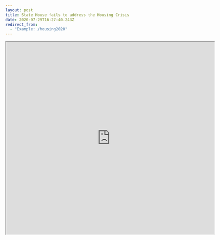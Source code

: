 ```yaml
---
layout: post
title: State House fails to address the Housing Crisis
date: 2020-07-29T16:27:40.243Z
redirect_from:
  - "Example: /housing2020"
---
```

<iframe src="https://docs.google.com/spreadsheets/d/e/2PACX-1vTkO1WJB6eORRs9bK-M9qNA13JKW6l4w5LnoLekHr3rJahbqcKkJjMFDeld7ZuNixf3iZoq7RXUanTD/pubhtml?gid=211013293&amp;single=true&amp;widget=true&amp;headers=false" width="650" height="600"></iframe>